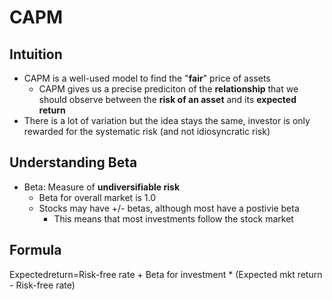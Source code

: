 # CAPM
## Intuition
- CAPM is a well-used model to find the "**fair**" price of assets
	- CAPM gives us a precise prediciton of the __relationship__ that we should observe between the __risk of an asset__ and its __expected return__
- There is a lot of variation but the idea stays the same, investor is only rewarded for the systematic risk (and not idiosyncratic risk)
## Understanding Beta
- Beta: Measure of __undiversifiable risk__
	- Beta for overall market is 1.0
	- Stocks may have +/- betas, although most have a postivie beta
		- This means that most investments follow the stock market
## Formula

Expectedreturn=Risk-free rate + Beta for investment * (Expected mkt return - Risk-free rate)

